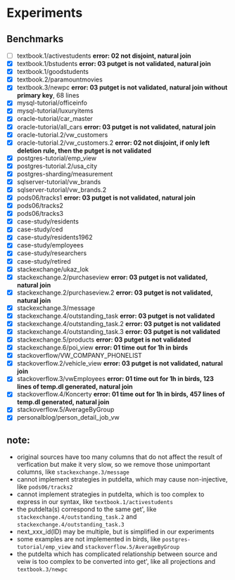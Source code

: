 # Experiments
## Benchmarks
- [ ] textbook.1/activestudents **error: 02 not disjoint, natural join**
- [x] textbook.1/bstudents  **error: 03 putget is not validated, natural join**
- [x] textbook.1/goodstudents
- [x] textbook.2/paramountmovies
- [x] textbook.3/newpc  **error: 03 putget is not validated, natural join without primary key**, 68 lines
- [x] mysql-tutorial/officeinfo
- [x] mysql-tutorial/luxuryitems
- [x] oracle-tutorial/car_master
- [x] oracle-tutorial/all_cars  **error: 03 putget is not validated, natural join**   
- [x] oracle-tutorial.2/vw_customers  
- [x] oracle-tutorial.2/vw_customers.2  **error: 02 not disjoint, if only left deletion rule, then the putget is not validated**
- [x] postgres-tutorial/emp_view
- [x] postgres-tutorial.2/usa_city
- [x] postgres-sharding/measurement
- [x] sqlserver-tutorial/vw_brands
- [x] sqlserver-tutorial/vw_brands.2
- [x] pods06/tracks1    **error: 03 putget is not validated, natural join**  
- [x] pods06/tracks2
- [x] pods06/tracks3
- [x] case-study/residents
- [x] case-study/ced
- [x] case-study/residents1962
- [x] case-study/employees
- [x] case-study/researchers
- [x] case-study/retired
- [x] stackexchange/ukaz_lok
- [x] stackexchange.2/purchaseview  **error: 03 putget is not validated, natural join**  
- [x] stackexchange.2/purchaseview.2    **error: 03 putget is not validated, natural join**  
- [x] stackexchange.3/message   
- [x] stackexchange.4/outstanding_task  **error: 03 putget is not validated**
- [x] stackexchange.4/outstanding_task.2    **error: 03 putget is not validated**
- [x] stackexchange.4/outstanding_task.3    **error: 03 putget is not validated**
- [x] stackexchange.5/products  **error: 03 putget is not validated**
- [x] stackexchange.6/poi_view  **error: 01 time out for 1h in birds**
- [x] stackoverflow/VW_COMPANY_PHONELIST
- [x] stackoverflow.2/vehicle_view  **error: 03 putget is not validated, natural join**
- [x] stackoverflow.3/vwEmployees   **error: 01 time out for 1h in birds, 123 lines of temp.dl generated, natural join**
- [x] stackoverflow.4/Koncerty  **error: 01 time out for 1h in birds, 457 lines of temp.dl generated, natural join**
- [x] stackoverflow.5/AverageByGroup
- [x] personalblog/person_detail_job_vw 

## note: 
- original sources have too many columns that do not affect the result of verfication but make it very slow, so we remove those unimportant columns, like `stackexchange.3/message`
- cannot implement strategies in putdelta, which may cause non-injective, like `pods06/tracks2`
- cannot implement strategies in putdelta, which is too complex to express in our syntax, like `textbook.1/activestudents`
- the putdelta(s) correspond to the same get', like `stackexchange.4/outstanding_task.2` and `stackexchange.4/outstanding_task.3`
- next_xxx_id(ID) may be multiple, but is simplified in our experiments
- some examples are not implemented in birds, like `postgres-tutorial/emp_view` and `stackoverflow.5/AverageByGroup`
- the putdelta which has complicated relationship between source and veiw is too complex to be converted into get', like all projections and `textbook.3/newpc`
